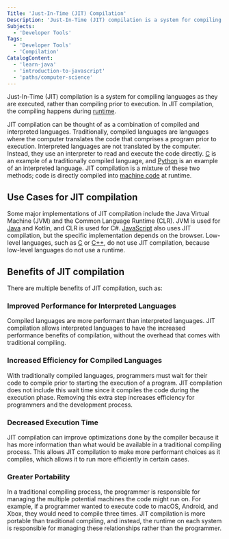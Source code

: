```yaml
---
Title: 'Just-In-Time (JIT) Compilation'
Description: 'Just-In-Time (JIT) compilation is a system for compiling languages as they are executed, rather than compiling prior to execution.'
Subjects:
  - 'Developer Tools'
Tags:
  - 'Developer Tools'
  - 'Compilation'
CatalogContent:
  - 'learn-java'
  - 'introduction-to-javascript'
  - 'paths/computer-science'
---
```


Just-In-Time (JIT) compilation is a system for compiling languages as they are executed, rather than compiling prior to execution. In JIT compilation, the compiling happens during [runtime](https://www.codecademy.com/resources/docs/general/runtime).

JIT compilation can be thought of as a combination of compiled and interpreted languages. Traditionally, compiled languages are languages where the computer translates the code that comprises a program prior to execution. Interpreted languages are not translated by the computer. Instead, they use an interpreter to read and execute the code directly. [C](https://www.codecademy.com/resources/docs/c) is an example of a traditionally compiled language, and [Python](https://www.codecademy.com/resources/docs/python) is an example of an interpreted language. JIT compilation is a mixture of these two methods; code is directly compiled into [machine code](https://www.codecademy.com/resources/docs/general/machine-code) at runtime.

## Use Cases for JIT compilation

Some major implementations of JIT compilation include the Java Virtual Machine (JVM) and the Common Language Runtime (CLR). JVM is used for [Java](https://www.codecademy.com/resources/docs/java) and Kotlin, and CLR is used for C#. [JavaScript](https://www.codecademy.com/resources/docs/javascript) also uses JIT compilation, but the specific implementation depends on the browser. Low-level languages, such as [C](https://www.codecademy.com/resources/docs/c) or [C++](https://www.codecademy.com/resources/docs/cpp), do not use JIT compilation, because low-level languages do not use a runtime.

## Benefits of JIT compilation

There are multiple benefits of JIT compilation, such as:

### Improved Performance for Interpreted Languages

Compiled languages are more performant than interpreted languages. JIT compilation allows interpreted languages to have the increased performance benefits of compilation, without the overhead that comes with traditional compiling.

### Increased Efficiency for Compiled Languages

With traditionally compiled languages, programmers must wait for their code to compile prior to starting the execution of a program. JIT compilation does not include this wait time since it compiles the code during the execution phase. Removing this extra step increases efficiency for programmers and the development process.

### Decreased Execution Time

JIT compilation can improve optimizations done by the compiler because it has more information than what would be available in a traditional compiling process. This allows JIT compilation to make more performant choices as it compiles, which allows it to run more efficiently in certain cases.

### Greater Portability

In a traditional compiling process, the programmer is responsible for managing the multiple potential machines the code might run on. For example, if a programmer wanted to execute code to macOS, Android, and Xbox, they would need to compile three times. JIT compilation is more portable than traditional compiling, and instead, the runtime on each system is responsible for managing these relationships rather than the programmer.
